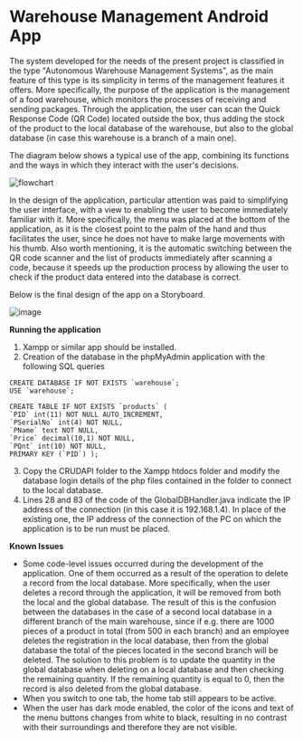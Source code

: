# Warehouse Management Android App
The system developed for the needs of the present project is classified in the type "Autonomous Warehouse Management Systems", as the main feature of this type is its simplicity in terms of the management features it offers. More specifically, the purpose of the application is the management of a food warehouse, which monitors the processes of receiving and sending packages. Through the application, the user can scan the Quick Response Code (QR Code) located outside the box, thus adding the stock of the product to the local database of the warehouse, but also to the global database (in case this warehouse is a branch of a main one).

The diagram below shows a typical use of the app, combining its functions and the ways in which they interact with the user's decisions.

![flowchart](https://user-images.githubusercontent.com/91207835/203397185-b313f018-9e28-4053-a6de-93ff1e2af7c4.png)

In the design of the application, particular attention was paid to simplifying the user interface, with a view to enabling the user to become immediately familiar with it. More specifically, the menu was placed at the bottom of the application, as it is the closest point to the palm of the hand and thus facilitates the user, since he does not have to make large movements with his thumb. Also worth mentioning, it is the automatic switching between the QR code scanner and the list of products immediately after scanning a code, because it speeds up the production process by allowing the user to check if the product data entered into the database is correct.

Below is the final design of the app on a Storyboard.

![image](https://user-images.githubusercontent.com/91207835/203397866-e8bcc204-745c-468e-a904-f12ca961853a.png)

**Running the application**

1. Xampp or similar app should be installed.
2. Creation of the database in the phpMyAdmin application with the following SQL queries
```
CREATE DATABASE IF NOT EXISTS `warehouse`;
USE `warehouse`;

CREATE TABLE IF NOT EXISTS `products` (
`PID` int(11) NOT NULL AUTO_INCREMENT,
`PSerialNo` int(4) NOT NULL,
`PName` text NOT NULL,
`Price` decimal(10,1) NOT NULL,
`PQnt` int(10) NOT NULL,
PRIMARY KEY (`PID`) );
```
3. Copy the CRUDAPI folder to the Xampp htdocs folder and modify the database login details of the php files contained in the folder to connect to the local database.
4. Lines 28 and 83 of the code of the GlobalDBHandler.java indicate the IP address of the connection (in this case it is 192.168.1.4). In place of the existing one, the IP address of the connection of the PC on which the application is to be run must be placed.


**Known Issues**
- Some code-level issues occurred during the development of the application. One of them occurred as a result of the operation to delete a record from the local database. More specifically, when the user deletes a record through the application, it will be removed from both the local and the global database. The result of this is the confusion between the databases in the case of a second local database in a different branch of the main warehouse, since if e.g. there are 1000 pieces of a product in total (from 500 in each branch) and an employee deletes the registration in the local database, then from the global database the total of the pieces located in the second branch will be deleted. The solution to this problem is to update the quantity in the global database when deleting on a local database and then checking the remaining quantity. If the remaining quantity is equal to 0, then the record is also deleted from the global database. 
- When you switch to one tab, the home tab still appears to be active.
- When the user has dark mode enabled, the color of the icons and text of the menu buttons changes from white to black, resulting in no contrast with their surroundings and therefore they are not visible.
